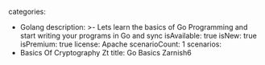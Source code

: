 categories:
  - Golang
description: >-
  Lets learn the basics of Go Programming and start writing your programs in Go and sync
isAvailable: true
isNew: true
isPremium: true
license: Apache
scenarioCount: 1
scenarios: 
- Basics Of Cryptography Zt
title: Go Basics Zarnish6
